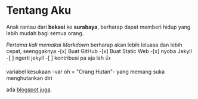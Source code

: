 # Tentang Aku

Anak rantau dari **bekasi** ke **surabaya**, berharap dapat memberi hidup yang lebih mudah bagi semua orang.

*Pertama kali memakai Markdown* berharap akan lebih leluasa dan lebih cepat, seenggaknya
	-[x] Buat GitHub
	-[x] Buat Static Web
	-[x] nyoba Jekyll
	-[ ] ngerti jekyll
	-[ ] kontribusi pa aja lah :+1:

variabel kesukaan -var oh = "Orang Hutan"- yang memang suka menghutankan diri

ada [blogspot juga](https:\\apnih.blogspot.com).



